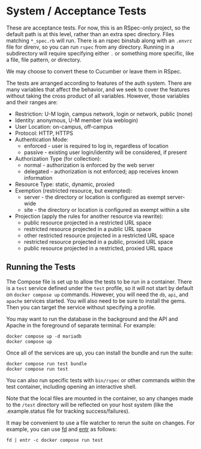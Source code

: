 # System / Acceptance Tests

These are acceptance tests. For now, this is an RSpec-only project, so the
default path is at this level, rather than an extra spec directory.  Files
matching `*_spec.rb` will run. There is an rspec binstub along with an `.envrc`
file for direnv, so you can run `rspec` from any directory. Running in a
subdirectory will require specifying either `.` or something more specific,
like a file, file pattern, or directory.

We may choose to convert these to Cucumber or leave them in RSpec.

The tests are arranged according to features of the auth system. There are many
variables that affect the behavior, and we seek to cover the features without
taking the cross product of all variables. However, those variables and their
ranges are:

 - Restriction: U-M login, campus network, login or network, public (none)
 - Identity: anonymous, U-M member (via weblogin)
 - User Location: on-campus, off-campus
 - Protocol: HTTP, HTTPS
 - Authentication Mode:
   - enforced - user is required to log in, regardless of location
   - passive - existing user login/identity will be considered, if present
 - Authorization Type (for collection):
   - normal - authorization is enforced by the web server
   - delegated - authorization is not enforced; app receives known information
 - Resource Type: static, dynamic, proxied
 - Exemption (restricted resource, but exempted):
   - server - the directory or location is configured as exempt server-wide
   - site - the directory or location is configured as exempt within a site
 - Projection (apply the rules for another resource via rewrite):
   - public resource projected in a restricted URL space
   - restricted resource projected in a public URL space
   - other restricted resource projected in a restricted URL space
   - restricted resource projected in a public, proxied URL space
   - public resource projected in a restricted, proxied URL space

## Running the Tests

The Compose file is set up to allow the tests to be run in a container. There
is a `test` service defined under the `test` profile, so it will not start by
default on `docker compose up` commands. However, you will need the `db`,
`api`, and `apache` services started. You will also need to be sure to install
the gems. Then you can target the service without specifying a profile.

You may want to run the database in the background and the API and Apache in
the foreground of separate terminal. For example:

```
docker compose up -d mariadb
docker compose up
```

Once all of the services are up, you can install the bundle and run the suite:

```
docker compose run test bundle
docker compose run test
```

You can also run specific tests with `bin/rspec` or other commands within the
test container, including opening an interactive shell.

Note that the local files are mounted in the container, so any changes made
to the `/test` directory will be reflected on your host system (like the
.example.status file for tracking success/failures).

It may be convenient to use a file watcher to rerun the suite on changes. For
example, you can use [fd](https://github.com/sharkdp/fd) and
[entr](https://eradman.com/entrproject/) as follows:

```
fd | entr -c docker compose run test
```
